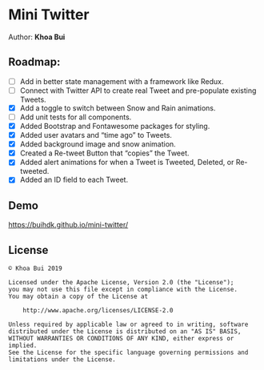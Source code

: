 # Mini Twitter

Author: **Khoa Bui**

## Roadmap:
* [ ] Add in better state management with a framework like Redux.
* [ ] Connect with Twitter API to create real Tweet and pre-populate existing Tweets.
* [x] Add a toggle to switch between Snow and Rain animations.
* [ ] Add unit tests for all components.
* [x] Added Bootstrap and Fontawesome packages for styling.
* [x] Added user avatars and “time ago” to Tweets.
* [x] Added background image and snow animation.
* [x] Created a Re-tweet Button that “copies” the Tweet.
* [x] Added alert animations for when a Tweet is Tweeted, Deleted, or Re-tweeted.
* [x] Added an ID field to each Tweet.

## Demo
https://buihdk.github.io/mini-twitter/

## License
    © Khoa Bui 2019

    Licensed under the Apache License, Version 2.0 (the "License");
    you may not use this file except in compliance with the License.
    You may obtain a copy of the License at

        http://www.apache.org/licenses/LICENSE-2.0

    Unless required by applicable law or agreed to in writing, software
    distributed under the License is distributed on an "AS IS" BASIS,
    WITHOUT WARRANTIES OR CONDITIONS OF ANY KIND, either express or implied.
    See the License for the specific language governing permissions and
    limitations under the License.
